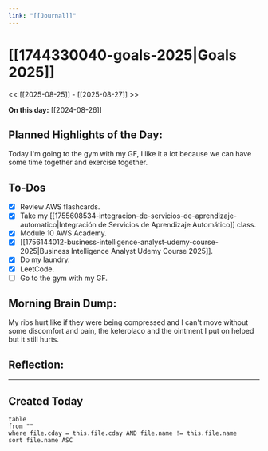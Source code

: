 ```yaml
---
link: "[[Journal]]"
---
```

# [[1744330040-goals-2025|Goals 2025]]
<< [[2025-08-25]] - [[2025-08-27]] >>

**On this day:** [[2024-08-26]]
## Planned Highlights of the Day:
Today I'm going to the gym with my GF, I like it a lot because we can have some time together and exercise together.

## To-Dos
- [x] Review AWS flashcards.
- [x] Take my [[1755608534-integracion-de-servicios-de-aprendizaje-automatico|Integración de Servicios de Aprendizaje Automático]] class.
- [x] Module 10 AWS Academy.
- [x] [[1756144012-business-intelligence-analyst-udemy-course-2025|Business Intelligence Analyst Udemy Course 2025]].
- [x] Do my laundry.
- [x] LeetCode.
- [ ] Go to the gym with my GF.

## Morning Brain Dump:
My ribs hurt like if they were being compressed and I can't move without some discomfort and pain, the keterolaco and the ointment I put on helped but it still hurts.

## Reflection:


---
## Created Today
```dataview
table
from ""
where file.cday = this.file.cday AND file.name != this.file.name
sort file.name ASC
```


